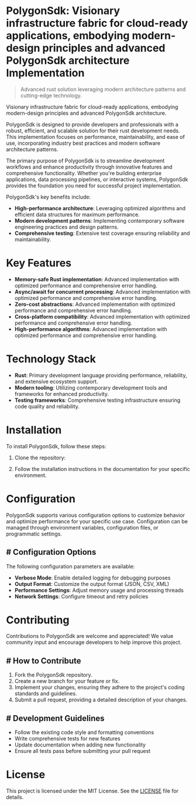 <!-- fallback_PolygonSdk_20250807035400_99782 -->

# PolygonSdk: Visionary infrastructure fabric for cloud-ready applications, embodying modern-design principles and advanced PolygonSdk architecture Implementation
> Advanced rust solution leveraging modern architecture patterns and cutting-edge technology.

Visionary infrastructure fabric for cloud-ready applications, embodying modern-design principles and advanced PolygonSdk architecture.

PolygonSdk is designed to provide developers and professionals with a robust, efficient, and scalable solution for their rust development needs. This implementation focuses on performance, maintainability, and ease of use, incorporating industry best practices and modern software architecture patterns.

The primary purpose of PolygonSdk is to streamline development workflows and enhance productivity through innovative features and comprehensive functionality. Whether you're building enterprise applications, data processing pipelines, or interactive systems, PolygonSdk provides the foundation you need for successful project implementation.

PolygonSdk's key benefits include:

* **High-performance architecture**: Leveraging optimized algorithms and efficient data structures for maximum performance.
* **Modern development patterns**: Implementing contemporary software engineering practices and design patterns.
* **Comprehensive testing**: Extensive test coverage ensuring reliability and maintainability.

# Key Features

* **Memory-safe Rust implementation**: Advanced implementation with optimized performance and comprehensive error handling.
* **Async/await for concurrent processing**: Advanced implementation with optimized performance and comprehensive error handling.
* **Zero-cost abstractions**: Advanced implementation with optimized performance and comprehensive error handling.
* **Cross-platform compatibility**: Advanced implementation with optimized performance and comprehensive error handling.
* **High-performance algorithms**: Advanced implementation with optimized performance and comprehensive error handling.

# Technology Stack

* **Rust**: Primary development language providing performance, reliability, and extensive ecosystem support.
* **Modern tooling**: Utilizing contemporary development tools and frameworks for enhanced productivity.
* **Testing frameworks**: Comprehensive testing infrastructure ensuring code quality and reliability.

# Installation

To install PolygonSdk, follow these steps:

1. Clone the repository:


2. Follow the installation instructions in the documentation for your specific environment.

# Configuration

PolygonSdk supports various configuration options to customize behavior and optimize performance for your specific use case. Configuration can be managed through environment variables, configuration files, or programmatic settings.

## # Configuration Options

The following configuration parameters are available:

* **Verbose Mode**: Enable detailed logging for debugging purposes
* **Output Format**: Customize the output format (JSON, CSV, XML)
* **Performance Settings**: Adjust memory usage and processing threads
* **Network Settings**: Configure timeout and retry policies

# Contributing

Contributions to PolygonSdk are welcome and appreciated! We value community input and encourage developers to help improve this project.

## # How to Contribute

1. Fork the PolygonSdk repository.
2. Create a new branch for your feature or fix.
3. Implement your changes, ensuring they adhere to the project's coding standards and guidelines.
4. Submit a pull request, providing a detailed description of your changes.

## # Development Guidelines

* Follow the existing code style and formatting conventions
* Write comprehensive tests for new features
* Update documentation when adding new functionality
* Ensure all tests pass before submitting your pull request

# License

This project is licensed under the MIT License. See the [LICENSE](https://github.com/sandibrrm/PolygonSdk/blob/main/LICENSE) file for details.
